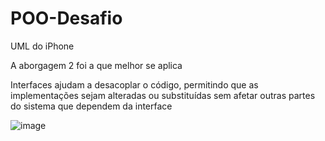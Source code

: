 # POO-Desafio

UML do iPhone

A aborgagem 2 foi a que melhor se aplica

Interfaces ajudam a desacoplar o código, permitindo que as implementações sejam alteradas ou substituídas sem afetar outras partes do sistema que dependem da interface

![image](https://github.com/user-attachments/assets/41a5e24f-18ca-4f25-99dd-72ace7ab534b)
